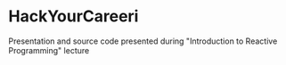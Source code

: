 # HackYourCareeri
Presentation and source code presented during "Introduction to Reactive Programming" lecture
